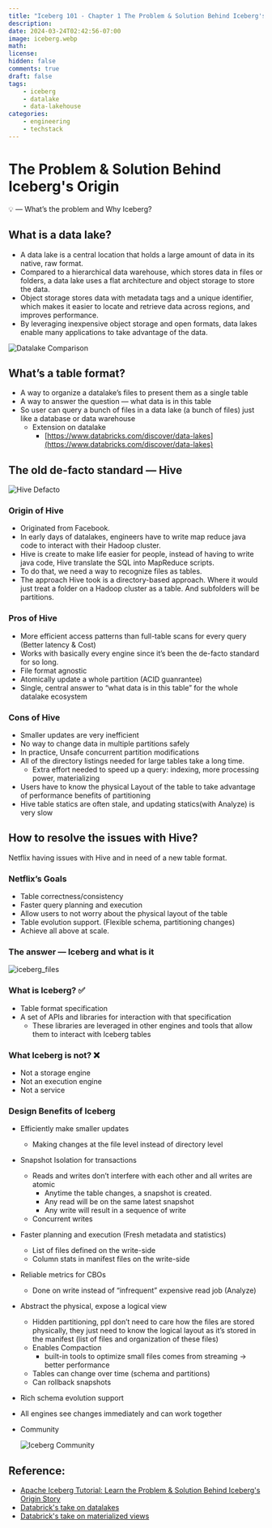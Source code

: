 ```yaml
---
title: "Iceberg 101 - Chapter 1 The Problem & Solution Behind Iceberg's Origin"
description: 
date: 2024-03-24T02:42:56-07:00
image: iceberg.webp
math: 
license: 
hidden: false
comments: true
draft: false
tags:
    - iceberg
    - datalake
    - data-lakehouse
categories:
    - engineering
    - techstack
---
```


# The Problem & Solution Behind Iceberg's Origin

<aside>
💡 — What’s the problem and Why Iceberg?

</aside>

## What is a data lake?

- A data lake is a central location that holds a large amount of data in its native, raw format.
- Compared to a hierarchical data warehouse, which stores data in files or folders, a data lake uses a flat architecture and object storage to store the data.‍
- Object storage stores data with metadata tags and a unique identifier, which makes it easier to locate and retrieve data across regions, and improves performance.
- By leveraging inexpensive object storage and open formats, data lakes enable many applications to take advantage of the data.

![Datalake Comparison](datalake_comparison.png)

## What’s a table format?

- A way to organize a datalake’s files to present them as a single table
- A way to answer the question — what data is in this table
- So user can query a bunch of files in a data lake (a bunch of files) just like a database or data warehouse
    - Extension on datalake
        - [https://www.databricks.com/discover/data-lakes](https://www.databricks.com/discover/data-lakes)

## The old de-facto standard — Hive

![Hive Defacto](hive_defacto.png)

### Origin of Hive

- Originated from Facebook.
- In early days of datalakes, engineers have to write map reduce java code to interact with their Hadoop cluster.
- Hive is create to make life easier for people, instead of having to write java code, Hive translate the SQL into MapReduce scripts.
- To do that, we need a way to recognize files as tables.
- The approach Hive took is a directory-based approach. Where it would just treat a folder on a Hadoop cluster as a table. And subfolders will be partitions.

### Pros of Hive

- More efficient access patterns than full-table scans for every query (Better latency & Cost)
- Works with basically every engine since it’s been the de-facto standard for so long.
- File format agnostic
- Atomically update a whole partition (ACID guanrantee)
- Single, central answer to “what data is in this table” for the whole datalake ecosystem

### Cons of Hive

- Smaller updates are very inefficient
- No way to change data in multiple partitions safely
- In practice, Unsafe concurrent partition modifications
- All of the directory listings needed for large tables take a long time.
    - Extra effort needed to speed up a query: indexing, more processing power, materializing
- Users have to know the physical Layout of the table to take advantage of performance benefits of partitioning
- Hive table statics are often stale, and updating statics(with Analyze) is very slow

## How to resolve the issues with Hive?

Netflix having issues with Hive and in need of a new table format.

### Netflix’s Goals

- Table correctness/consistency
- Faster query planning and execution
- Allow users to not worry about the physical layout of the table
- Table evolution support. (Flexible schema, partitioning changes)
- Achieve all above at scale.

### The answer — Iceberg and what is it

![iceberg_files](iceberg_files.png)

### What is Iceberg? ✅

- Table format specification
- A set of APIs and libraries for interaction with that specification
    - These libraries are leveraged in other engines and tools that allow them to interact with  Iceberg tables

### What Iceberg is not? ❌

- Not a storage engine
- Not an execution engine
- Not a service

### Design Benefits of Iceberg

- Efficiently make smaller updates
    - Making changes at the file level instead of directory level
- Snapshot Isolation for transactions
    - Reads and writes don’t interfere with each other and all writes are atomic
        - Anytime the table changes, a snapshot is created.
        - Any read will be on the same latest snapshot
        - Any write will result in a sequence of write
    - Concurrent writes
- Faster planning and execution (Fresh metadata and statistics)
    - List of files defined on the write-side
    - Column stats in manifest files on the write-side
- Reliable metrics for CBOs
    - Done on write instead of “infrequent” expensive read job (Analyze)
- Abstract the physical, expose a logical view
    - Hidden partitioning, ppl don’t need to care how the files are stored physically, they just need to know the logical layout as it’s stored in the manifest (list of files and organization of these files)
    - Enables Compaction
        - built-in tools to optimize small files comes from streaming → better performance
    - Tables can change over time (schema and partitions)
    - Can rollback snapshots
- Rich schema evolution support
- All engines see changes immediately and can work together
- Community
    
    ![Iceberg Community](iceberg_community.png)
    

## Reference:

- [Apache Iceberg Tutorial: Learn the Problem & Solution Behind Iceberg's Origin Story](https://www.youtube.com/watch?v=cI9zu5Rk_bQ)
- [Databrick's take on datalakes](https://www.databricks.com/discover/data-lakes)
- [Databrick's take on materialized views](https://www.databricks.com/glossary/materialized-views)